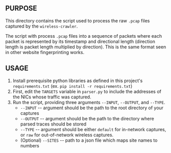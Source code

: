 
## PURPOSE

This directory contains the script used to process the raw `.pcap` files captured by the `wireless-crawler`.

The script with process `.pcap` files into a sequence of packets where each packet is represented by its timestamp 
and directional length (direction length is packet length multiplied by direction). 
This is the same format seen in other website fingerprinting works.

## USAGE

1) Install prerequisite python libraries as defined in this project's `requirements.txt` (ex. `pip install -r requirements.txt`)
2) First, edit the `TARGETS` variable in `parser.py` to include the addresses of the NICs whose traffic was captured.
3) Run the script, providing three arguments `--INPUT`, `--OUTPUT`, and `--TYPE`.
   * `--INPUT`  -- argument should be the path to the root directory of your captures
   * `--OUTPUT` -- argument should be the path to the directory where parsed traces should be stored
   * `--TYPE`   -- argument should be either `default` for in-network captures, or `raw` for out-of-network wireless captures.
   * (Optional) `--SITES` -- path to a json file which maps site names to numbers

